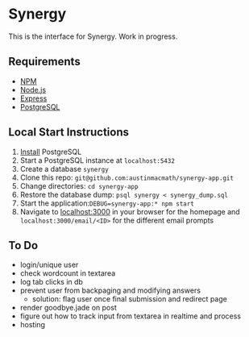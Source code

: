 # Synergy
This is the interface for Synergy. Work in progress. 

## Requirements
* [NPM](https://www.npmjs.com/)
* [Node.js](https://nodejs.org/en/)
* [Express](https://expressjs.com/)
* [PostgreSQL](https://www.postgresql.org/)

## Local Start Instructions
1. [Install](https://www.postgresql.org/download/) PostgreSQL
2. Start a PostgreSQL instance at `localhost:5432`
3. Create a database `synergy` 
4. Clone this repo: `git@github.com:austinmacmath/synergy-app.git`
5. Change directories: `cd synergy-app`
6. Restore the database dump: `psql synergy < synergy_dump.sql`
7. Start the application:`DEBUG=synergy-app:* npm start`
8. Navigate to [localhost:3000](http://localhost:3000) in your browser for the homepage and `localhost:3000/email/<ID>` for the different email prompts

## To Do
* login/unique user
* check wordcount in textarea
* log tab clicks in db
* prevent user from backpaging and modifying answers
    * solution: flag user once final submission and redirect page
* render goodbye.jade on post 
* figure out how to track input from textarea in realtime and process
* hosting

